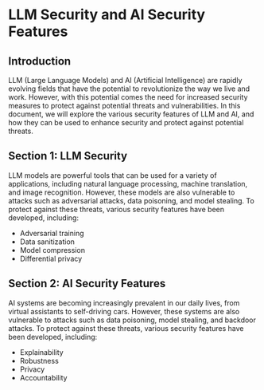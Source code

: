 # LLM Security and AI Security Features

## Introduction

LLM (Large Language Models) and AI (Artificial Intelligence) are rapidly evolving fields that have the potential to revolutionize the way we live and work. However, with this potential comes the need for increased security measures to protect against potential threats and vulnerabilities. In this document, we will explore the various security features of LLM and AI, and how they can be used to enhance security and protect against potential threats.

## Section 1: LLM Security

LLM models are powerful tools that can be used for a variety of applications, including natural language processing, machine translation, and image recognition. However, these models are also vulnerable to attacks such as adversarial attacks, data poisoning, and model stealing. To protect against these threats, various security features have been developed, including:

- Adversarial training
- Data sanitization
- Model compression
- Differential privacy

## Section 2: AI Security Features

AI systems are becoming increasingly prevalent in our daily lives, from virtual assistants to self-driving cars. However, these systems are also vulnerable to attacks such as data poisoning, model stealing, and backdoor attacks. To protect against these threats, various security features have been developed, including:

- Explainability
- Robustness
- Privacy
- Accountability


